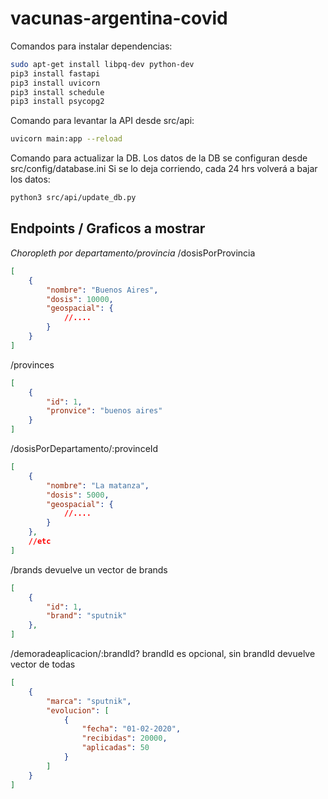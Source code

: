 # vacunas-argentina-covid

Comandos para instalar dependencias:
```sh
sudo apt-get install libpq-dev python-dev
pip3 install fastapi
pip3 install uvicorn
pip3 install schedule
pip3 install psycopg2
```

Comando para levantar la API desde src/api:
```sh
uvicorn main:app --reload
```

Comando para actualizar la DB.
Los datos de la DB se configuran desde src/config/database.ini
Si se lo deja corriendo, cada 24 hrs volverá a bajar los datos:
```sh
python3 src/api/update_db.py
```


## Endpoints / Graficos a mostrar


*Choropleth por departamento/provincia*
/dosisPorProvincia 
```json
[
    {
        "nombre": "Buenos Aires",
        "dosis": 10000,
        "geospacial": {
            //....
        }
    }
]
```

/provinces 

```json
[
    {
        "id": 1,
        "pronvice": "buenos aires"
    }
]
```

/dosisPorDepartamento/:provinceId

```json
[
    {
        "nombre": "La matanza",
        "dosis": 5000,
        "geospacial": {
            //....
        }
    },
    //etc
]
```

/brands devuelve un vector de brands 

```json
[
    {
        "id": 1,
        "brand": "sputnik"
    },
]
```

/demoradeaplicacion/:brandId?
brandId es opcional, sin brandId devuelve vector de todas
```json
[
    {
        "marca": "sputnik",
        "evolucion": [
            {
                "fecha": "01-02-2020",
                "recibidas": 20000,
                "aplicadas": 50
            }
        ]
    }
]
```

